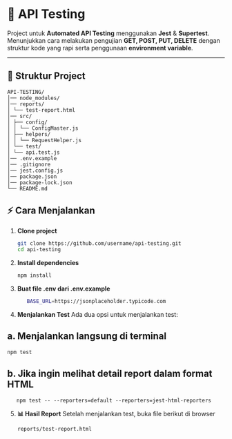 # 🚀 API Testing

Project untuk **Automated API Testing** menggunakan **Jest** & **Supertest**.  
Menunjukkan cara melakukan pengujian **GET, POST, PUT, DELETE** dengan struktur kode yang rapi serta penggunaan **environment variable**.

---

## 📂 Struktur Project
```
API-TESTING/
│── node_modules/
│── reports/ 
│ └── test-report.html
│── src/
│ ├── config/
│ │ └── ConfigMaster.js 
│ ├── helpers/
│ │ └── RequestHelper.js
│ └── test/
│ └── api.test.js
│── .env.example
│── .gitignore
│── jest.config.js
│── package.json
│── package-lock.json
└── README.md
```

## ⚡ Cara Menjalankan

1. **Clone project**
   ```bash
   git clone https://github.com/username/api-testing.git
   cd api-testing
2. **Install dependencies**
   ```bash
   npm install
3. **Buat file .env dari .env.example**
    ```bash
       BASE_URL=https://jsonplaceholder.typicode.com
4. **Menjalankan Test**
   Ada dua opsi untuk menjalankan test:
## a. Menjalankan langsung di terminal
```bash
npm test
```
## b. Jika ingin melihat detail report dalam format HTML
       npm test -- --reporters=default --reporters=jest-html-reporters
   
5. **📊 Hasil Report**
      Setelah menjalankan test, buka file berikut di browser
   ```bash
   reports/test-report.html

